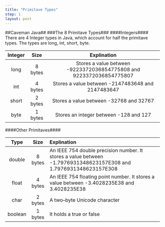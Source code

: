 ```yaml
---
title: "Primitave Types"
step: 1
layout: post
---
```

##Caveman Java##
###The 8 Primitave Types###
####Integers####
There are 4 Integer types in Java, which account for half the primitave types. The types are long, int, short, byte.

| Integer  |   Size  |                               Explination                            |
| :------: | :-----: | :------------------------------------------------------------------: |
|   long   | 8 bytes |  Stores a value between -9223372036854775808 and 9223372036854775807 |
|   int    | 4 bytes |        Stores a value between -2147483648 and 2147483647             |
|   short  | 2 bytes |            Stores a value between -32768 and 32767                   |
|   byte   | 1 bytes |            Stores an integer between -128 and 127                    |

####Other Primitaves####

|    Type    |   Size  |                               Explination                            |
| :--------: | :-----: | :------------------------------------------------------------------  |
|   double   | 8 bytes |  An IEEE 754 double precision number. It stores a value between -1.7976931348623157E308 and 1.7976931348623157E308 |
|   float    | 4 bytes | An IEEE 754 floating point number. It stores a value between -3.4028235E38 and 3.4028235E38 |
|   char     | 2 bytes |                            A two–byte Unicode character                                     |
|   boolean  | 1 bytes |                             It holds a true or false                                       | 
